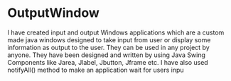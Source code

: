 # OutputWindow
 I have created input and output Windows applications which are a custom made java windows designed to take input from user or display some information as output to the user. They can be used in any project by anyone. They have been designed and written by using Java Swing Components like Jarea, Jlabel, Jbutton, Jframe etc. I have also used notifyAll() method to make an application wait for users inpu
